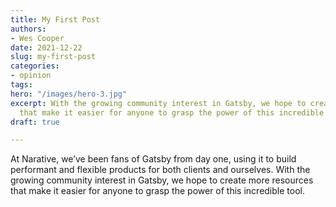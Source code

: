 ```yaml
---
title: My First Post
authors:
- Wes Cooper
date: 2021-12-22
slug: my-first-post
categories:
- opinion
tags: 
hero: "/images/hero-3.jpg"
excerpt: With the growing community interest in Gatsby, we hope to create more resources
  that make it easier for anyone to grasp the power of this incredible tool.
draft: true

---
```

At Narative, we’ve been fans of Gatsby from day one, using it to build performant and flexible products for both clients and ourselves. With the growing community interest in Gatsby, we hope to create more resources that make it easier for anyone to grasp the power of this incredible tool.